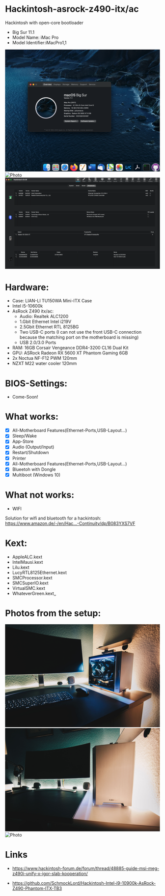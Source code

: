 
# Hackintosh-asrock-z490-itx/ac
Hackintosh with open-core bootloader 
- Big Sur 11.1 
- Model Name:	iMac Pro
- Model Identifier:iMacPro1,1

 
![Photo](Docs/Big-Sur-Version.png)
![Photo](Docs/Desktop.png)
![Photo](Docs/Hackintool.png)
# Hardware:
- Case: LIAN-LI TU150WA Mini-ITX Case
- Intel i5-10600k
- AsRock Z490 itx/ac:
	- Audio: Realtek ALC1200
	- 1.Gbit Ethernet Intel i219V 
	- 2.5Gbit Ethernet RTL 8125BG 
	- Two USB-C ports (I can not use the front USB-C connection because the matching port on the motherboard is missing) 
	- USB 2.0/3.0 Ports 
- RAM: 16GB Corsair Vengeance DDR4-3200 CL16 Dual Kit
- GPU: ASRock Radeon RX 5600 XT Phantom Gaming 6GB
- 2x Noctua NF-F12 PWM 120mm
- NZXT M22 water cooler 120mm
 
# BIOS-Settings: 
- Come-Soon!

# What works:
- [x] All-Motherboard Features(Ethernet-Ports,USB-Layout...)
- [x] Sleep/Wake 
- [x] App-Store
- [x] Audio (Output/Input) 
- [x] Restart/Shutdown 
- [x] Printer 
- [x] All-Motherboard Features(Ethernet-Ports,USB-Layout...)
- [x] Blueetoh with Dongle 
- [x] Multiboot (Windows 10) 

# What not works:
- WIFI

Solution for wifi and bluetooth for a hackintosh:
https://www.amazon.de/-/en/Hac…-Continuity/dp/B083YXS7VF

# Kext: 
- AppleALC.kext
- IntelMausi.kext
- Lilu.kext
- LucyRTL8125Ethernet.kext
- SMCProcessor.kext
- SMCSuperIO.kext
- VirtualSMC.kext
- WhateverGreen.kext‚‚


# Photos from the setup: 
![Photo](Docs/Lian-Li_1.jpg)
![Photo](Docs/Lian-Li_2.jpg)
![Photo](Docs/Nzxt.jpg)


# Links
- https://www.hackintosh-forum.de/forum/thread/48885-guide-msi-meg-z490i-unify-x-igor-slab-kooperation/

- https://github.com/SchmockLord/Hackintosh-Intel-i9-10900k-AsRock-Z490-Phantom-ITX-TB3
